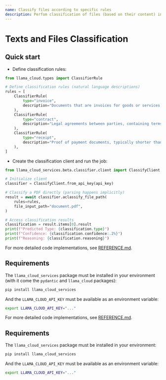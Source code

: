 ```yaml
---
name: Classify files according to specific rules
description: Perfom classification of files (based on their content) into pre-defined categories (e.g. 'invoice', 'resume', 'email'). Requires the llama_cloud_services package and LLAMA_CLOUD_API_KEY as an environment variable.
---
```


# Texts and Files Classification

## Quick start

- Define classification rules:

```python
from llama_cloud.types import ClassifierRule

# Define classification rules (natural language descriptions)
rules = [
    ClassifierRule(
        type="invoice",
        description="Documents that are invoices for goods or services, containing line items, prices, and payment terms",
    ),
    ClassifierRule(
        type="contract",
        description="Legal agreements between parties, containing terms, conditions, and signatures",
    ),
    ClassifierRule(
        type="receipt",
        description="Proof of payment documents, typically shorter than invoices, showing items purchased and amount paid",
    ),
]
```

- Create the classification client and run the job:

```python
from llama_cloud_services.beta.classifier.client import ClassifyClient

# Initialize client
classifier = ClassifyClient.from_api_key(api_key)

# Classify a PDF directly (parsing happens implicitly)
result = await classifier.aclassify_file_path(
    rules=rules,
    file_input_path="document.pdf",
)

# Access classification results
classification = result.items[0].result
print(f"Predicted Type: {classification.type}")
print(f"Confidence: {classification.confidence:.2%}")
print(f"Reasoning: {classification.reasoning}")
```

For more detailed code implementations, see [REFERENCE.md](REFERENCE.md).

## Requirements

The `llama_cloud_services` package must be installed in your environment (with it come the `pydantic` and `llama_cloud` packages):

```bash
pip install llama_cloud_services
```

And the `LLAMA_CLOUD_API_KEY` must be available as an environment variable:

```bash
export LLAMA_CLOUD_API_KEY="..."
```

For more detailed code implementations, see [REFERENCE.md](REFERENCE.md).

## Requirements

The `llama_cloud_services` package must be installed in your environment:

```bash
pip install llama_cloud_services
```

And the `LLAMA_CLOUD_API_KEY` must be available as an environment variable:

```bash
export LLAMA_CLOUD_API_KEY="..."
```
